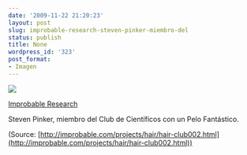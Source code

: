 ```yaml
---
date: '2009-11-22 21:20:23'
layout: post
slug: improbable-research-steven-pinker-miembro-del
status: publish
title: None
wordpress_id: '323'
post_format:
- Imagen
---
```


[![](http://jjdenis.files.wordpress.com/2012/04/tumblr_ktj1tz1hhk1qzqnl8o1_250.gif)](http://improbable.com/projects/hair/hair-club002.html)

[Improbable Research](http://improbable.com/projects/hair/hair-club002.html)




Steven Pinker, miembro del Club de Científicos con un Pelo Fantástico.

(Source: [http://improbable.com/projects/hair/hair-club002.html](http://improbable.com/projects/hair/hair-club002.html))
